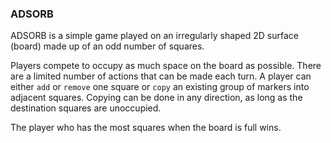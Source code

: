 ### ADSORB

ADSORB is a simple game played on an irregularly shaped 2D surface (board)
made up of an odd number of squares.

Players compete to occupy as much space on the board as possible. There are
a limited number of actions that can be made each turn. A player can either
`add` or `remove` one square or `copy` an existing group of markers into
adjacent squares. Copying can be done in any direction, as long as the
destination squares are unoccupied.

The player who has the most squares when the board is full wins.
